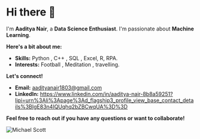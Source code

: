 # Hi there 👋

I'm **Aaditya Nair**, a **Data Science Enthusiast**. I'm passionate about **Machine Learning**. 

**Here's a bit about me:**
* **Skills:** Python , C++ , SQL , Excel, R, RPA.
* **Interests:** Football , Meditation , travelling.

**Let's connect!**
* **Email:** aadityanair1803@gmail.com
* **LinkedIn:** https://www.linkedin.com/in/aaditya-nair-8b8a59251?lipi=urn%3Ali%3Apage%3Ad_flagship3_profile_view_base_contact_details%3BIgE83n4IQUqhq2bZBCwqUA%3D%3D

**Feel free to reach out if you have any questions or want to collaborate!**

![Michael Scott ](https://github.com/user-attachments/assets/af8eb936-351e-4c01-965b-042cb726030d)

<!---
aadinair18/aadinair18 is a ✨ special ✨ repository because its `README.md` (this file) appears on your GitHub profile.
You can click the Preview link to take a look at your changes.
--->
